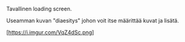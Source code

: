 Tavallinen loading screen.

Useamman kuvan "diaesitys" johon voit itse määrittää kuvat ja lisätä.

[https://i.imgur.com/VqZ4dSc.png]
